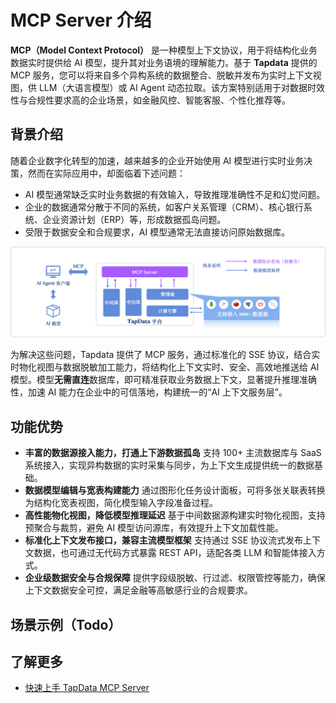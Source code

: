 # MCP Server 介绍

**MCP（Model Context Protocol）** 是一种模型上下文协议，用于将结构化业务数据实时提供给 AI 模型，提升其对业务语境的理解能力。基于 **Tapdata** 提供的 MCP 服务，您可以将来自多个异构系统的数据整合、脱敏并发布为实时上下文视图，供 LLM（大语言模型）或 AI Agent 动态拉取。该方案特别适用于对数据时效性与合规性要求高的企业场景，如金融风控、智能客服、个性化推荐等。

## 背景介绍

随着企业数字化转型的加速，越来越多的企业开始使用 AI 模型进行实时业务决策，然而在实际应用中，却面临着下述问题：

- AI 模型通常缺乏实时业务数据的有效输入，导致推理准确性不足和幻觉问题。
- 企业的数据通常分散于不同的系统，如客户关系管理（CRM）、核心银行系统、企业资源计划（ERP）等，形成数据孤岛问题。
- 受限于数据安全和合规要求，AI 模型通常无法直接访问原始数据库。

![TapData MCP Server 工作原理介绍](../images/tapdata_mcp_server_introduction.png)

为解决这些问题，Tapdata 提供了 MCP 服务，通过标准化的 SSE 协议，结合实时物化视图与数据脱敏加工能力，将结构化上下文实时、安全、高效地推送给 AI 模型。模型**无需直连**数据库，即可精准获取业务数据上下文，显著提升推理准确性，加速 AI 能力在企业中的可信落地，构建统一的“AI 上下文服务层”。

## 功能优势

- **丰富的数据源接入能力，打通上下游数据孤岛**
  支持 100+ 主流数据库与 SaaS 系统接入，实现异构数据的实时采集与同步，为上下文生成提供统一的数据基础。
- **数据模型编辑与宽表构建能力**
  通过图形化任务设计面板，可将多张关联表转换为结构化宽表视图，简化模型输入字段准备过程。
- **高性能物化视图，降低模型推理延迟**
  基于中间数据源构建实时物化视图，支持预聚合与裁剪，避免 AI 模型访问源库，有效提升上下文加载性能。
- **标准化上下文发布接口，兼容主流模型框架**
  支持通过 SSE 协议流式发布上下文数据，也可通过无代码方式暴露 REST API，适配各类 LLM 和智能体接入方式。
- **企业级数据安全与合规保障**
  提供字段级脱敏、行过滤、权限管控等能力，确保上下文数据安全可控，满足金融等高敏感行业的合规要求。

## 场景示例（Todo）



## 了解更多

- [快速上手 TapData MCP Server](quick-start.md)